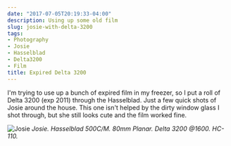 ```yaml
---
date: "2017-07-05T20:19:33-04:00"
description: Using up some old film
slug: josie-with-delta-3200
tags:
- Photography
- Josie
- Hasselblad
- Delta3200
- Film
title: Expired Delta 3200
---
```


I'm trying to use up a bunch of expired film in my freezer, so I put a roll of Delta 3200 (exp 2011) through the Hasselblad. Just a few quick shots of Josie around the house. This one isn't helped by the dirty window glass I shot through, but she still looks cute and the film worked fine.

![Josie](/img/2017/2017-07-05_josie.jpg)
*Josie. Hasselblad 500C/M. 80mm Planar. Delta 3200 @1600. HC-110.*
